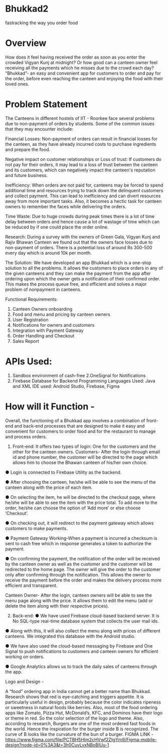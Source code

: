# Bhukkad2
fastracking the way you order food
# Overview 
How does it feel having received the order as soon as you enter the crowded Vigyan Kunj at midnight?
Or how good can a canteen owner feel receiving all the payments which he misses due to the crowd each day?
“Bhukkad”- an easy and convenient app for customers to order and pay for the order, before even reaching the canteen and enjoying the food with their loved ones.

# Problem Statement
The Canteens in different hostels of IIT - Roorkee face several problems due to non-payment of orders by students. Some of the common issues that they may encounter include:

Financial Losses: Non-payment of orders can result in financial losses for the canteen, as they have already incurred costs to purchase ingredients and prepare the food.

Negative impact on customer relationships or Loss of trust: If customers do not pay for their orders, it may lead to a loss of trust between the canteen and its customers, which can negatively impact the canteen's reputation and future business.

Inefficiency: When orders are not paid for, canteens may be forced to spend additional time and resources trying to track down the delinquent customers and collect payment. This can lead to inefficiency and can divert resources away from more important tasks. Also, it becomes a hectic task for canteen owners to remember the faces while delivering the orders.

Time Waste: Due to huge crowds during peak times there is a lot of time delay between orders and hence cause a lot of wastage of time which can be reduced by if one could place the order online.

Research: During a survey with the owners of Green Gala, Vigyan Kunj and Rajiv Bhawan Canteen we found out that the owners face losses due to non-payment of orders. There is a potential loss of around Rs 300-500 every day which is around 10k per month.


The Solution: We have developed an app Bhukkad which is a one-stop solution to all the problems. It allows the customers to place orders in any of the given canteens and they can make the payment from the app after ordering upon which the owner gets a notification of their confirmed order. This makes the process queue free, and efficient and solves a major problem of nonpayment in canteens.


Functional Requirements:
1. Canteen Owners onboarding 
2. Food and menu and pricing by canteen owners
3. User Registration 
4. Notifications for owners and customers  
5. Integration with Payment Gateway 
6. Order Handling and Checkout
7. Sales Report

# APIs Used: 
1. Sandbox environment of cash-free
2.OneSignal for Notifications 
3. Firebase Database for Backend
Programming Languages Used: Java and XML
IDE used: Android Studio, Firebase, Figma


# How will it Function - 
Overall, the functioning of a Bhukkad app involves a combination of front-end and back-end processes that are designed to make it easy and convenient for customers to order food and for the restaurant to manage and process orders.
1.	Front-end: It offers two types of login: One for the customers and the other for the canteen owners. 
Customers- After the login through email id and phone number, the customer will be directed to the page which allows him to choose the Bhawan canteen of his/her own choice. 

●	Login is connected to Firebase Utility as the backend.

●	After choosing the canteen, he/she will be able to see the menu of the canteen along with the price of each item. 

●	On selecting the item, he will be directed to the checkout page, where he/she will be able to see the item with the price total. To add more to the order, he/she can choose the option of ‘Add more’ or else choose ‘Checkout’.

●	On checking out, it will redirect to the payment gateway which allows customers to make payments.

●	Payment Gateway Working-When a payment is incurred a checksum is sent to cash free which in response generates a token to authorize the payment.

●	On confirming the payment, the notification of the order will be received by the canteen owner as well as the customer and the customer will be redirected to the home page.
The owner will give the order to the customer only after confirming through the notification. This allows the owner to receive the payment before the order and makes the delivery process more efficient and transparent. 

Canteen Owner-  After the login, canteen owners will be able to see the menu page along with the price. It allows them to edit the menu (add or delete the item along with their respective prices). 


2.	Back-end: 
●	We have used Firebase cloud-based backend server. It is No SQL-type real-time database system that collects the user mail ids. 

●	Along with this, it will also collect the menu along with prices of different canteens. We integrated this database with the Android studio. 

●	We have also used the cloud-based messaging by Firebase and One Signal to push notifications to customers and canteen owners for efficient working on orders.

●	Google Analytics allows us to track the daily sales of canteens through the app.



Logo and Design - 

A “food” ordering app in India cannot get a better name than Bhukkad. 
Research shows that red is eye-catching and triggers appetite. It is particularly useful in design, probably because the color indicates ripeness or sweetness in natural foods like berries. Also, most of the food ordering apps like Zomato, Pizza Hut, McDonald’s, KFC, and Dominos have their logo or theme in red. So the color selection of the logo and theme. 
Also, according to research, Burgers are one of the most ordered fast foods in the world. Hence the inspiration for the burger inside B is recognized. The curve of B looks like the curvature of the bun of a burger. 
FIGMA LINK - https://www.figma.com/file/PCTBH5HIm2cHVwf2ZtgYm9/Figma-mobile-design?node-id=0%3A3&t=3h0CuvLvxNBoBIUu-1

